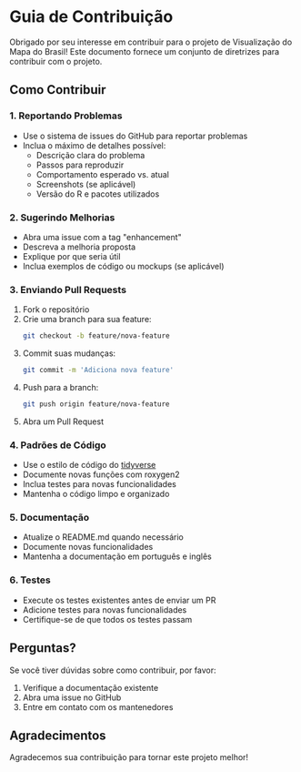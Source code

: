 # Guia de Contribuição

Obrigado por seu interesse em contribuir para o projeto de Visualização do Mapa do Brasil! Este documento fornece um conjunto de diretrizes para contribuir com o projeto.

## Como Contribuir

### 1. Reportando Problemas

- Use o sistema de issues do GitHub para reportar problemas
- Inclua o máximo de detalhes possível:
  - Descrição clara do problema
  - Passos para reproduzir
  - Comportamento esperado vs. atual
  - Screenshots (se aplicável)
  - Versão do R e pacotes utilizados

### 2. Sugerindo Melhorias

- Abra uma issue com a tag "enhancement"
- Descreva a melhoria proposta
- Explique por que seria útil
- Inclua exemplos de código ou mockups (se aplicável)

### 3. Enviando Pull Requests

1. Fork o repositório
2. Crie uma branch para sua feature:
   ```bash
   git checkout -b feature/nova-feature
   ```
3. Commit suas mudanças:
   ```bash
   git commit -m 'Adiciona nova feature'
   ```
4. Push para a branch:
   ```bash
   git push origin feature/nova-feature
   ```
5. Abra um Pull Request

### 4. Padrões de Código

- Use o estilo de código do [tidyverse](https://style.tidyverse.org/)
- Documente novas funções com roxygen2
- Inclua testes para novas funcionalidades
- Mantenha o código limpo e organizado

### 5. Documentação

- Atualize o README.md quando necessário
- Documente novas funcionalidades
- Mantenha a documentação em português e inglês

### 6. Testes

- Execute os testes existentes antes de enviar um PR
- Adicione testes para novas funcionalidades
- Certifique-se de que todos os testes passam

## Perguntas?

Se você tiver dúvidas sobre como contribuir, por favor:
1. Verifique a documentação existente
2. Abra uma issue no GitHub
3. Entre em contato com os mantenedores

## Agradecimentos

Agradecemos sua contribuição para tornar este projeto melhor! 